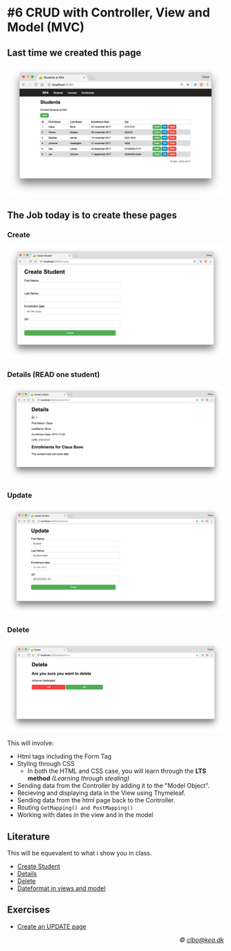 # #6 CRUD with Controller, View and Model (MVC)

## Last time we created this page
<img src="/students_index.png" />      

## The Job today is to create these pages
### Create    
<img src="/create.png" />    

### Details (READ one student)    
<img src="/details.png" />    

### Update    
<img src="/update.png" />    

### Delete    
<img src="/delete.png" />    


This will involve:
* Html tags including the Form Tag
* Styling through CSS
  * In both the HTML and CSS case, you will learn through the **LTS method** _(Learning through stealing)_ 
* Sending data from the Controller by adding it to the "Model Object".
* Recieving and displaying data in the View using Thymeleaf.
* Sending data from the html page back to the Controller.
* Routing ```` GetMapping() and PostMapping() ````     
* Working with dates in the view and in the model


## Literature
This will be equevalent to what i show you in class.

* [Create Student](https://github.com/StudentsAdministration/06_tutorial_create_student)
* [Details](https://github.com/StudentsAdministration/06_tutorial_details_student)
* [Delete](https://github.com/StudentsAdministration/06_tutorial_delete_student/blob/master/README.md)
* [Dateformat in views and model](https://github.com/StudentsAdministration/06_dateformating)

## Exercises

* [Create an UPDATE page](https://github.com/StudentsAdministration/06_exercise_update_student)


_<div align="right">&copy; clbo@kea.dk</div>_
